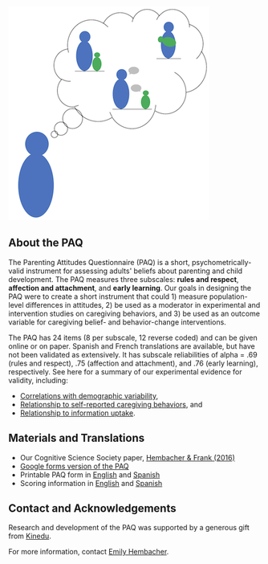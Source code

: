 ![logo.png](logo.png)

## About the PAQ

The Parenting Attitudes Questionnaire (PAQ) is a short, psychometrically-valid instrument for assessing adults' beliefs about parenting and child development. The PAQ measures three subscales: **rules and respect**, **affection and attachment**, and **early learning**. Our goals in designing the PAQ were to create a short instrument that could 1) measure population-level differences in attitudes, 2) be used as a moderator in experimental and intervention studies on caregiving behaviors, and 3) be used as an outcome variable for caregiving belief- and behavior-change interventions.

The PAQ has 24 items (8 per subscale, 12 reverse coded) and can be given online or on paper. Spanish and French translations are available, but have not been validated as extensively. It has subscale reliabilities of alpha = .69 (rules and respect), .75 (affection and attachment), and .76 (early learning), respectively. See here for a summary of our experimental evidence for validity, including:

* [Correlations with demographic variability](https://langcog.github.io/PAQ/demo),
* [Relationship to self-reported caregiving behaviors](https://langcog.github.io/PAQ/behaviors), and
* [Relationship to information uptake](https://langcog.github.io/PAQ/uptake).

## Materials and Translations

* Our Cognitive Science Society paper, [Hembacher & Frank (2016)](https://drive.google.com/open?id=0B_91uKOhLDzKbGFpZGhJOXhBdVE)
* [Google forms version of the PAQ](https://drive.google.com/open?id=12_6uMkoPapp5-AW6hpSQ8bAwx6vq-5oZOhUZH4dFgjk)
* Printable PAQ form in [English](https://drive.google.com/open?id=1ND3AT17TGto3-KJ5u0DD1r19Q5rowgL4Lg5XM8UMr6M) and [Spanish](https://drive.google.com/open?id=1yRye8nYAlwYQVPOgTYf-pqgAoH1O00zPuo5JA9_QQ-M)
* Scoring information in [English](https://drive.google.com/open?id=1ovMXj28zAnTO5IrJ-HRxJPXrtIdOFLjwY1P1yXOLYzU) and [Spanish](https://drive.google.com/open?id=1U-rQvxZa04A3MjJJM2ILxbPijC0Awrk0FMGNP3Jud6E)

## Contact and Acknowledgements

Research and development of the PAQ was supported by a generous gift from [Kinedu](https://www.kinedu.com/).

For more information, contact [Emily Hembacher](http://web.stanford.edu/~ehembach/).
